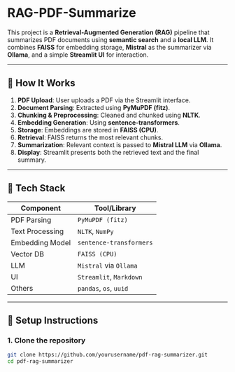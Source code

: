 # RAG-PDF-Summarize
This project is a **Retrieval-Augmented Generation (RAG)** pipeline that summarizes PDF documents using **semantic search** and a **local LLM**. It combines **FAISS** for embedding storage, **Mistral** as the summarizer via **Ollama**, and a simple **Streamlit UI** for interaction.

---

## 🧠 How It Works

1. **PDF Upload**: User uploads a PDF via the Streamlit interface.
2. **Document Parsing**: Extracted using **PyMuPDF (fitz)**.
3. **Chunking & Preprocessing**: Cleaned and chunked using **NLTK**.
4. **Embedding Generation**: Using **sentence-transformers**.
5. **Storage**: Embeddings are stored in **FAISS (CPU)**.
6. **Retrieval**: FAISS returns the most relevant chunks.
7. **Summarization**: Relevant context is passed to **Mistral LLM** via **Ollama**.
8. **Display**: Streamlit presents both the retrieved text and the final summary.

---

## 🧰 Tech Stack

| Component         | Tool/Library         |
|------------------|----------------------|
| PDF Parsing      | `PyMuPDF (fitz)`     |
| Text Processing  | `NLTK`, `NumPy`       |
| Embedding Model  | `sentence-transformers` |
| Vector DB        | `FAISS (CPU)`         |
| LLM              | `Mistral` via `Ollama` |
| UI               | `Streamlit`, `Markdown` |
| Others           | `pandas`, `os`, `uuid` |

---

## 🚀 Setup Instructions

### 1. Clone the repository
```bash
git clone https://github.com/yourusername/pdf-rag-summarizer.git
cd pdf-rag-summarizer

